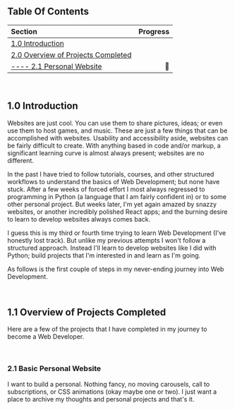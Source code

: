 ## Table Of Contents ##
Section  | Progress
| :--- | ---:
[1.0 Introduction](https://github.com/renacin/WebDev#10-introduction)                                                                            |
[2.0 Overview of Projects Completed](https://github.com/renacin/WebDev#11-overview-of-projects-completed)                                        |
[---- 2.1 Personal Website](https://github.com/renacin/WebDev/tree/main/PersonalWebsite)                                                         | :construction_worker:


<br />

## 1.0 Introduction ##
Websites are just cool. You can use them to share pictures, ideas; or even use them to host games, and music. These are just a few things that can be accomplished with websites.
Usability and accessibility aside, websites can be fairly difficult to create. With anything based in code and/or markup, a significant learning curve is almost always present; websites are no different.

In the past I have tried to follow tutorials, courses, and other structured workflows to understand the basics of Web Development; but none have stuck. After a few weeks of forced effort I most always regressed
to programming in Python (a language that I am fairly confident in) or to some other personal project. But weeks later, I'm yet again amazed by snazzy websites, or another incredibly polished React apps; and the burning
desire to learn to develop websites always comes back.

I guess this is my third or fourth time trying to learn Web Development (I've honestly lost track). But unlike my previous attempts I won't follow a structured approach. Instead I'll learn to develop websites like I did with Python;
build projects that I'm interested in and learn as I'm going.

As follows is the first couple of steps in my never-ending journey into Web Development.

<br />

## 1.1 Overview of Projects Completed ##
Here are a few of the projects that I have completed in my journey to become a Web Developer.

<br />

### 2.1 Basic Personal Website ###
I want to build a personal. Nothing fancy, no moving carousels, call to subscriptions, or CSS animations (okay maybe one or two). I just want a place to archive my thoughts and personal projects and that's it.
